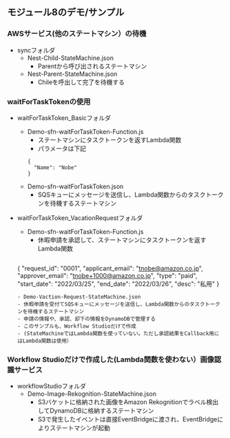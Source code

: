
## モジュール8のデモ/サンプル


### AWSサービス(他のステートマシン）の待機
- syncフォルダ
  - Nest-Child-StateMachine.json
    - Parentから呼び出されるステートマシン
  - Nest-Parent-StateMachine.json
    - Chileを呼出して完了を待機する

### waitForTaskTokenの使用
- waitForTaskToken_Basicフォルダ
  - Demo-sfn-waitForTaskToken-Function.js
    - ステートマシンにタスクトークンを返すLambda関数
    - パラメータは下記
    ```
    {
      "Name": "Nobe"
    }
    ```
  - Demo-sfn-waitForTaskToken.json
    - SQSキューにメッセージを送信し、Lambda関数からのタスクトークンを待機するステートマシン

- waitForTaskToken_VacationRequestフォルダ
  - Demo-sfn-waitForTaskToken-Function.js
    - 休暇申請を承認して、ステートマシンにタスクトークンを返すLambda関数
    ```
  {
    "request_id": "0001",
    "applicant_email": "tnobe@amazon.co.jp",
    "approver_email":  "tnobe+1000@amazon.co.jp",
    "type":            "paid",
    "start_date":      "2022/03/25",
    "end_date":        "2022/03/26",
    "desc":            "私用"
  }
    ```
  - Demo-Vaction-Request-StateMachine.json
    - 休暇申請を受付てSQSキューにメッセージを送信し、Lambda関数からのタスクトークンを待機するステートマシン
    - 申請の情報や、承認、却下の情報をDynamoDBで管理する
  - このサンプルも、Workflow Studioだけで作成
    - (StateMachineではLambda関数を使っていない。ただし承認結果をCallback用にはLambda関数は使用）

### Workflow Studioだけで作成した(Lambda関数を使わない）画像認識サービス
- workflowStudioフォルダ
  - Demo-Image-Rekognition-StateMachine.json
    - S3バケットに格納された画像をAmazon Rekognitionでラベル検出してDynamoDBに格納するステートマシン
    - S3で発生したイベントは直接EventBridgeに渡され、EventBridgeによりステートマシンが起動







